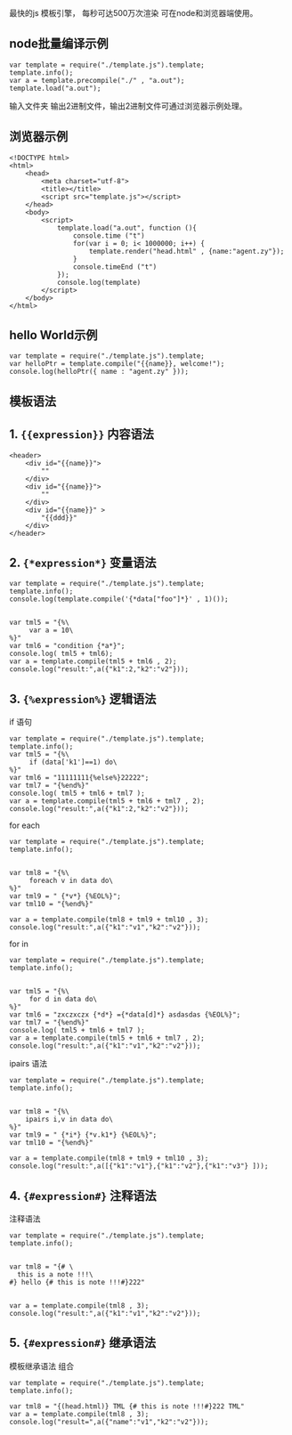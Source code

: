 最快的js 模板引擎，  每秒可达500万次渲染
可在node和浏览器端使用。

## node批量编译示例 ##
    var template = require("./template.js").template;
    template.info();
    var a = template.precompile("./" , "a.out");
    template.load("a.out");

输入文件夹 输出2进制文件，输出2进制文件可通过浏览器示例处理。

    
## 浏览器示例 ##
    
    <!DOCTYPE html>
    <html>
    	<head>
    		<meta charset="utf-8">
    		<title></title>
    		<script src="template.js"></script>
    	</head>
    	<body>
    		<script>
    			template.load("a.out", function (){
    				console.time ("t")
    				for(var i = 0; i< 1000000; i++) {
    					template.render("head.html" , {name:"agent.zy"});
    				}
    				console.timeEnd ("t")
    			});
    			console.log(template)
    		</script>
    	</body>
    </html>
    

## hello World示例 ##
    var template = require("./template.js").template;
    var helloPtr = template.compile("{{name}}, welcome!");
    console.log(helloPtr({ name : "agent.zy" }));

## 模板语法 ##
## 1. `{{expression}}` 内容语法 ##

    <header>
    	<div id="{{name}}">
    		""
    	</div>
    	<div id="{{name}}">
    		""
    	</div>
    	<div id="{{name}}" >
    		"{{ddd}}"
    	</div>
    </header>


## 2. `{*expression*}` 变量语法 ##
    var template = require("./template.js").template;
    template.info();
    console.log(template.compile('{*data["foo"]*}' , 1)());
    
    
    var tml5 = "{%\
    	 var a = 10\
    %}"
    var tml6 = "condition {*a*}";
    console.log( tml5 + tml6);
    var a = template.compile(tml5 + tml6 , 2);
    console.log("result:",a({"k1":2,"k2":"v2"}));

## 3. `{%expression%}` 逻辑语法 ##
if 语句
    
    var template = require("./template.js").template;
    template.info();
    var tml5 = "{%\
    	 if (data['k1']==1) do\
    %}"
    var tml6 = "11111111{%else%}22222";
    var tml7 = "{%end%}"
    console.log( tml5 + tml6 + tml7 );
    var a = template.compile(tml5 + tml6 + tml7 , 2);
    console.log("result:",a({"k1":2,"k2":"v2"}));


for each

    var template = require("./template.js").template;
    template.info();
    
    
    var tml8 = "{%\
    	 foreach v in data do\
    %}"
    var tml9 = " {*v*} {%EOL%}";
    var tml10 = "{%end%}"
    
    var a = template.compile(tml8 + tml9 + tml10 , 3);
    console.log("result:",a({"k1":"v1","k2":"v2"}));


for in
    
    var template = require("./template.js").template;
    template.info();
    
    
    var tml5 = "{%\
    	 for d in data do\
    %}"
    var tml6 = "zxczxczx {*d*} ={*data[d]*} asdasdas {%EOL%}";
    var tml7 = "{%end%}"
    console.log( tml5 + tml6 + tml7 );
    var a = template.compile(tml5 + tml6 + tml7 , 2);
    console.log("result:",a({"k1":"v1","k2":"v2"}));

ipairs 语法
    
    var template = require("./template.js").template;
    template.info();
    
    
    var tml8 = "{%\
    	ipairs i,v in data do\
    %}"
    var tml9 = " {*i*} {*v.k1*} {%EOL%}";
    var tml10 = "{%end%}"
    
    var a = template.compile(tml8 + tml9 + tml10 , 3);
    console.log("result:",a([{"k1":"v1"},{"k1":"v2"},{"k1":"v3"} ]));
## 4. `{#expression#}` 注释语法 ##

注释语法

    var template = require("./template.js").template;
    template.info();
    
    
    var tml8 = "{# \
      this is a note !!!\
    #} hello {# this is note !!!#}222"
    
    
    var a = template.compile(tml8 , 3);
    console.log("result:",a({"k1":"v1","k2":"v2"}));

## 5. `{#expression#}` 继承语法 ##

模板继承语法 组合
    
    var template = require("./template.js").template;
    template.info();
    
    var tml8 = "{(head.html)} TML {# this is note !!!#}222 TML"
    var a = template.compile(tml8 , 3);
    console.log("result=",a({"name":"v1","k2":"v2"}));

